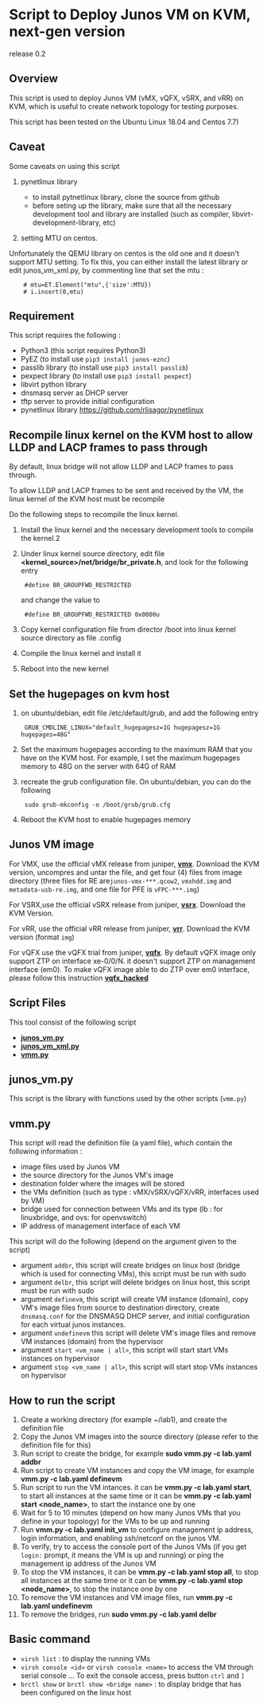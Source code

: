 # Script to Deploy Junos VM on KVM, next-gen version
release 0.2

## Overview
This script is used to deploy Junos VM (vMX, vQFX, vSRX, and vRR) on KVM, which is useful to create network topology for testing purposes.

This script has been tested on the Ubuntu Linux 18.04 and Centos 7.7)

## Caveat
Some caveats on using this script
1. pynetlinux library
	- to install pytnetlinux library, clone the source from github
	- before seting up the library, make sure that all the necessary development tool and library are installed (such as compiler, libvirt-development-library, etc)

2. setting MTU on centos.

Unfortunately the QEMU library on centos is the old one and it doesn't support MTU setting.
To fix this, you can either install the latest library or edit junos_vm_xml.py, by commenting line that set the mtu :

		# mtu=ET.Element("mtu",{'size':MTU})
		# i.insert(0,mtu)

## Requirement
This script requires the following :
- Python3 (this script requires Python3)
- PyEZ (to install use `pip3 install junos-eznc`)
- passlib library (to install use `pip3 install passlib`)
- pexpect library (to install use `pip3 install pexpect`)
- libvirt python library
- dnsmasq server as DHCP server
- tftp server to provide initial configuration
- pynetlinux library https://github.com/rlisagor/pynetlinux

## Recompile linux kernel on the KVM host to allow LLDP and LACP frames to pass through
By default, linux bridge will not allow LLDP and LACP frames to pass through. 

To allow LLDP and LACP frames to be sent and received by the VM, the linux kernel of the KVM host must be recompile

Do the following steps to recompile the linux kernel.
1. Install the linux kernel and the necessary development tools to compile the kernel.2
2. Under linux kernel source directory, edit file  **<kernel_source>/net/bridge/br_private.h**, and look for the following entry

		#define BR_GROUPFWD_RESTRICTED

	and change the value to 

		#define BR_GROUPFWD_RESTRICTED 0x0000u

3. Copy kernel configuration file from director /boot into linux kernel source directory as file .config
4. Compile the linux kernel and install it
5. Reboot into the new kernel


## Set the hugepages on kvm host
1. on ubuntu/debian, edit file /etc/default/grub, and add the following entry

		GRUB_CMDLINE_LINUX="default_hugepagesz=1G hugepagesz=1G hugepages=48G"

2. Set the maximum hugepages according to the maximum RAM that you have on the KVM host. For example, I set the maximum hugepages memory to 48G on the server with 64G of RAM

3. recreate the grub configuration file. On ubuntu/debian, you can do the following

		sudo grub-mkconfig -o /boot/grub/grub.cfg

4. Reboot the KVM host to enable hugepages memory

## Junos VM image
For VMX, use the official vMX release from juniper, **[vmx](http://www.juniper.net/support/downloads/?p=vmx#sw)**. Download the KVM version, uncompres and untar the file, and get four (4) files from image directory (three files for RE are`junos-vmx-***.qcow2`, `vmxhdd.img` and `metadata-usb-re.img`, and one file for PFE is `vFPC-***.img`)

For VSRX,use the official vSRX release from juniper, **[vsrx](http://www.juniper.net/support/downloads/?p=vsrx#sw)**. Download the KVM Version.

For vRR, use the official vRR release from juniper, **[vrr](http://www.juniper.net/support/downloads/?p=vrr#sw)**. Download the KVM version (format `img`)

For vQFX use the vQFX trial from juniper, **[vqfx](http://www.juniper.net/support/downloads/?p=vqfxeval#sw)**.
By default vQFX image only support ZTP on interface xe-0/0/N. it doesn't support ZTP on management interface (em0). To make vQFX image able to do ZTP over em0 interface, please follow this instruction **[vqfx_hacked](vqfx_hacked.md)**


## Script Files

This tool consist of the following script
- **[junos_vm.py](junos_vm.py)**
- **[junos_vm_xml.py](junos_vm_xml.py)**
- **[vmm.py](vmm.py)**

## junos_vm.py
This script is the library with functions used by the other scripts (`vmm.py`)

## vmm.py
This script will read the definition file (a yaml file), which contain the following information :
- image files used by Junos VM
- the source directory for the Junos VM's image
- destination folder where the images will be stored
- the VMs definition (such as type : vMX/vSRX/vQFX/vRR, interfaces used by VM)
- bridge used for connection between VMs and its type (lb : for linuxbridge, and ovs: for openvswitch)
- IP address of management interface of each VM


This script will do the following (depend on the argument given to the script)
- argument `addbr`,  this script will create bridges on linux host (bridge which is used for connecting VMs), this script must be run with sudo
- argument `delbr`, this script will delete bridges on linux host, this script must be run with sudo
- argument `definevm`, this script will create VM instance (domain), copy VM's image files from source to destination directory, create `dnsmasq.conf` for the DNSMASQ DHCP server, and initial configuration for each virtual junos instances. 
- argument `undefinevm` this script will delete VM's image files and remove VM instances (domain) from the hypervisor
- argument `start <vm_name | all>`, this script will start start VMs instances on hypervisor
- argument `stop <vm_name | all>`, this script will start stop VMs instances on hypervisor

## How to run the script
1. Create a working directory (for example ~/lab1), and create the definition file 
2. Copy the Junos VM images into the source directory (please refer to the definition file for this)
3. Run script to create the bridge, for example **sudo vmm.py -c lab.yaml addbr**
4. Run script to create VM instances and copy the VM image, for example **vmm.py -c lab.yaml definevm**
5. Run script to run the VM intances. it can be **vmm.py -c lab.yaml start**, to start all instances at the same time or it can be **vmm.py -c lab.yaml start <node_name>**, to start the instance one by one
6. Wait for 5 to 10 minutes (depend on how many Junos VMs that you define in your topology) for the VMs to be up and running
7. Run **vmm.py -c lab.yaml init_vm** to configure management ip address, login information, and enabling ssh/netconf on the junos VM.
8. To verify, try to access the console port of the Junos VMs (if you get `login:` prompt, it means the VM is up and running) or ping the management ip address of the Junos VM
9. To stop the VM instances,  it can be **vmm.py -c lab.yaml stop all**, to stop all instances at the same time or it can be **vmm.py -c lab.yaml stop <node_name>**, to stop the instance one by one
19. To remove the VM instances and VM image files, run **vmm.py -c lab.yaml undefinevm**
11. To remove the bridges, run **sudo vmm.py -c lab.yaml delbr**


## Basic command
- `virsh list` : to display the running VMs
- `virsh console <id>` or `virsh console <name>` to access the VM through serial console ... To exit the console access, press button `ctrl` and  `]`
- `brctl show` or `brctl show <bridge name>` : to display bridge that has been configured on the linux host


